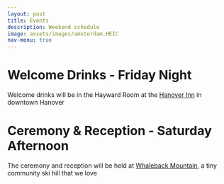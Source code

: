 ```yaml
---
layout: post
title: Events
description: Weekend schedule
image: assets/images/amsterdam.HEIC
nav-menu: true
---
```


# Welcome Drinks - Friday Night

Welcome drinks will be in the Hayward Room at the <a href="https://www.hanoverinn.com/">Hanover Inn</a> in downtown Hanover

# Ceremony & Reception - Saturday Afternoon

The ceremony and reception will be held at <a href="https://www.whaleback.com/">Whaleback Mountain</a>, a tiny community ski hill that we love
